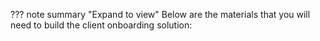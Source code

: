??? note summary "Expand to view"
    Below are the materials that you will need to build the client onboarding solution:  

  
